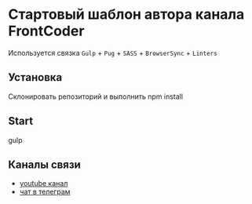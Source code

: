 # Стартовый шаблон автора канала FrontCoder
Используется связка `Gulp` + `Pug` + `SASS` + `BrowserSync` + `Linters`

## Установка
Склонировать репозиторий и выполнить npm install

## Start 
gulp

## Каналы связи
- [youtube канал](https://www.youtube.com/c/frontcoder)
- [чат в телеграм](https://t.me/frontcoder)
